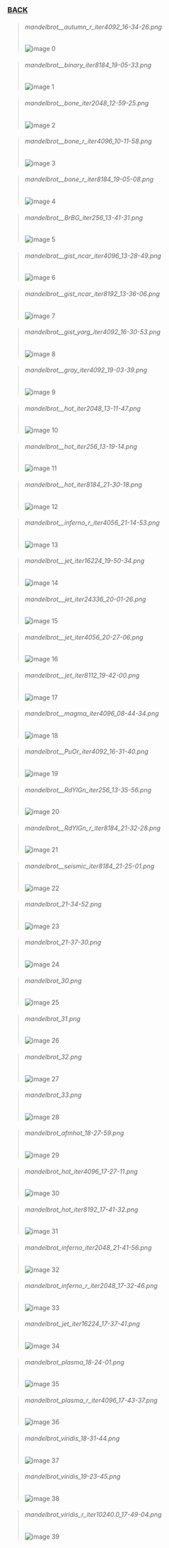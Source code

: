 ### [BACK](../README.md)
> ###### mandelbrot__autumn_r_iter4092_16-34-26.png
> ![image 0](mandelbrot__autumn_r_iter4092_16-34-26.png)

> ###### mandelbrot__binary_iter8184_19-05-33.png
> ![image 1](mandelbrot__binary_iter8184_19-05-33.png)

> ###### mandelbrot__bone_iter2048_12-59-25.png
> ![image 2](mandelbrot__bone_iter2048_12-59-25.png)

> ###### mandelbrot__bone_r_iter4096_10-11-58.png
> ![image 3](mandelbrot__bone_r_iter4096_10-11-58.png)

> ###### mandelbrot__bone_r_iter8184_19-05-08.png
> ![image 4](mandelbrot__bone_r_iter8184_19-05-08.png)

> ###### mandelbrot__BrBG_iter256_13-41-31.png
> ![image 5](mandelbrot__BrBG_iter256_13-41-31.png)

> ###### mandelbrot__gist_ncar_iter4096_13-28-49.png
> ![image 6](mandelbrot__gist_ncar_iter4096_13-28-49.png)

> ###### mandelbrot__gist_ncar_iter8192_13-36-06.png
> ![image 7](mandelbrot__gist_ncar_iter8192_13-36-06.png)

> ###### mandelbrot__gist_yarg_iter4092_16-30-53.png
> ![image 8](mandelbrot__gist_yarg_iter4092_16-30-53.png)

> ###### mandelbrot__gray_iter4092_19-03-39.png
> ![image 9](mandelbrot__gray_iter4092_19-03-39.png)

> ###### mandelbrot__hot_iter2048_13-11-47.png
> ![image 10](mandelbrot__hot_iter2048_13-11-47.png)

> ###### mandelbrot__hot_iter256_13-19-14.png
> ![image 11](mandelbrot__hot_iter256_13-19-14.png)

> ###### mandelbrot__hot_iter8184_21-30-18.png
> ![image 12](mandelbrot__hot_iter8184_21-30-18.png)

> ###### mandelbrot__inferno_r_iter4056_21-14-53.png
> ![image 13](mandelbrot__inferno_r_iter4056_21-14-53.png)

> ###### mandelbrot__jet_iter16224_19-50-34.png
> ![image 14](mandelbrot__jet_iter16224_19-50-34.png)

> ###### mandelbrot__jet_iter24336_20-01-26.png
> ![image 15](mandelbrot__jet_iter24336_20-01-26.png)

> ###### mandelbrot__jet_iter4056_20-27-06.png
> ![image 16](mandelbrot__jet_iter4056_20-27-06.png)

> ###### mandelbrot__jet_iter8112_19-42-00.png
> ![image 17](mandelbrot__jet_iter8112_19-42-00.png)

> ###### mandelbrot__magma_iter4096_08-44-34.png
> ![image 18](mandelbrot__magma_iter4096_08-44-34.png)

> ###### mandelbrot__PuOr_iter4092_16-31-40.png
> ![image 19](mandelbrot__PuOr_iter4092_16-31-40.png)

> ###### mandelbrot__RdYlGn_iter256_13-35-56.png
> ![image 20](mandelbrot__RdYlGn_iter256_13-35-56.png)

> ###### mandelbrot__RdYlGn_r_iter8184_21-32-28.png
> ![image 21](mandelbrot__RdYlGn_r_iter8184_21-32-28.png)

> ###### mandelbrot__seismic_iter8184_21-25-01.png
> ![image 22](mandelbrot__seismic_iter8184_21-25-01.png)

> ###### mandelbrot_21-34-52.png
> ![image 23](mandelbrot_21-34-52.png)

> ###### mandelbrot_21-37-30.png
> ![image 24](mandelbrot_21-37-30.png)

> ###### mandelbrot_30.png
> ![image 25](mandelbrot_30.png)

> ###### mandelbrot_31.png
> ![image 26](mandelbrot_31.png)

> ###### mandelbrot_32.png
> ![image 27](mandelbrot_32.png)

> ###### mandelbrot_33.png
> ![image 28](mandelbrot_33.png)

> ###### mandelbrot_afmhot_18-27-59.png
> ![image 29](mandelbrot_afmhot_18-27-59.png)

> ###### mandelbrot_hot_iter4096_17-27-11.png
> ![image 30](mandelbrot_hot_iter4096_17-27-11.png)

> ###### mandelbrot_hot_iter8192_17-41-32.png
> ![image 31](mandelbrot_hot_iter8192_17-41-32.png)

> ###### mandelbrot_inferno_iter2048_21-41-56.png
> ![image 32](mandelbrot_inferno_iter2048_21-41-56.png)

> ###### mandelbrot_inferno_r_iter2048_17-32-46.png
> ![image 33](mandelbrot_inferno_r_iter2048_17-32-46.png)

> ###### mandelbrot_jet_iter16224_17-37-41.png
> ![image 34](mandelbrot_jet_iter16224_17-37-41.png)

> ###### mandelbrot_plasma_18-24-01.png
> ![image 35](mandelbrot_plasma_18-24-01.png)

> ###### mandelbrot_plasma_r_iter4096_17-43-37.png
> ![image 36](mandelbrot_plasma_r_iter4096_17-43-37.png)

> ###### mandelbrot_viridis_18-31-44.png
> ![image 37](mandelbrot_viridis_18-31-44.png)

> ###### mandelbrot_viridis_19-23-45.png
> ![image 38](mandelbrot_viridis_19-23-45.png)

> ###### mandelbrot_viridis_r_iter10240.0_17-49-04.png
> ![image 39](mandelbrot_viridis_r_iter10240.0_17-49-04.png)

